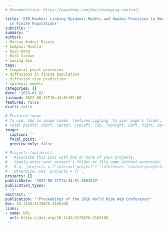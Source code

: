 ```yaml
---
# Documentation: https://wowchemy.com/docs/managing-content/

title: 'SIR-Hawkes: Linking Epidemic Models and Hawkes Processes to Model Diffusions
  in Finite Populations'
subtitle: ''
summary: ''
authors:
- Marian-Andrei Rizoiu
- Swapnil Mishra
- Quyu Kong
- Mark Carman
- Lexing Xie
tags:
- temporal point processes
- diffusions in finite population
- diffusion size prediction
- epidemic models
categories: []
date: '2018-01-01'
lastmod: 2022-06-21T16:44:51+02:00
featured: false
draft: false

# Featured image
# To use, add an image named `featured.jpg/png` to your page's folder.
# Focal points: Smart, Center, TopLeft, Top, TopRight, Left, Right, BottomLeft, Bottom, BottomRight.
image:
  caption: ''
  focal_point: ''
  preview_only: false

# Projects (optional).
#   Associate this post with one or more of your projects.
#   Simply enter your project's folder or file name without extension.
#   E.g. `projects = ["internal-project"]` references `content/project/deep-learning/index.md`.
#   Otherwise, set `projects = []`.
projects: []
publishDate: '2022-06-21T14:44:51.166323Z'
publication_types:
- '1'
abstract: ''
publication: '*Proceedings of the 2018 World Wide Web Conference*'
doi: 10.1145/3178876.3186108
links:
- name: URL
  url: https://doi.org/10.1145/3178876.3186108
---
```

